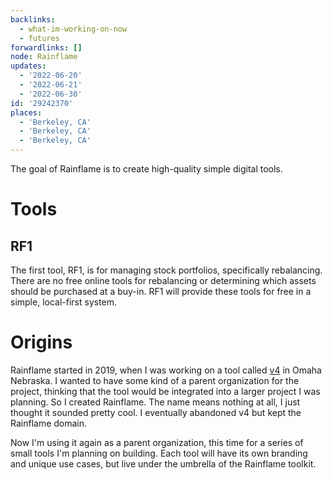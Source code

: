 ```yaml
---
backlinks:
  - what-im-working-on-now
  - futures
forwardlinks: []
node: Rainflame
updates:
  - '2022-06-20'
  - '2022-06-21'
  - '2022-06-30'
id: '29242370'
places:
  - 'Berkeley, CA'
  - 'Berkeley, CA'
  - 'Berkeley, CA'
---
```

The goal of Rainflame is to create high-quality simple digital tools. 

# Tools 

## RF1 

The first tool, RF1, is for managing stock portfolios, specifically rebalancing. There are no free online tools for rebalancing or determining which assets should be purchased at a buy-in. RF1 will provide these tools for free in a simple, local-first system. 

# Origins

Rainflame started in 2019, when I was working on a tool called [v4](https://github.com/cbroms/V4.js) in Omaha Nebraska. I wanted to have some kind of a parent organization for the project, thinking that the tool would be integrated into a larger project I was planning. So I created Rainflame. The name means nothing at all, I just thought it sounded pretty cool. I eventually abandoned v4 but kept the Rainflame domain. 

Now I'm using it again as a parent organization, this time for a series of small tools I'm planning on building. Each tool will have its own branding and unique use cases, but live under the umbrella of the Rainflame toolkit. 
